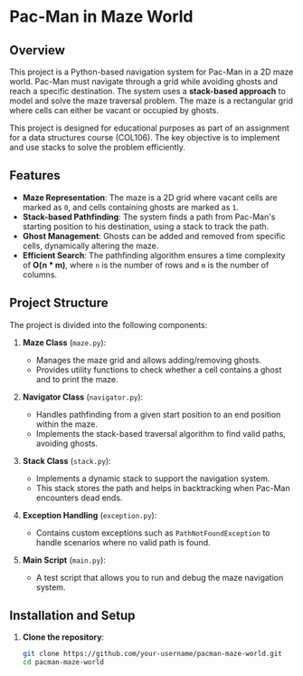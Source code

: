 # Pac-Man in Maze World

## Overview

This project is a Python-based navigation system for Pac-Man in a 2D maze world. Pac-Man must navigate through a grid while avoiding ghosts and reach a specific destination. The system uses a **stack-based approach** to model and solve the maze traversal problem. The maze is a rectangular grid where cells can either be vacant or occupied by ghosts.

This project is designed for educational purposes as part of an assignment for a data structures course (COL106). The key objective is to implement and use stacks to solve the problem efficiently.

## Features

- **Maze Representation**: The maze is a 2D grid where vacant cells are marked as `0`, and cells containing ghosts are marked as `1`.
- **Stack-based Pathfinding**: The system finds a path from Pac-Man's starting position to his destination, using a stack to track the path.
- **Ghost Management**: Ghosts can be added and removed from specific cells, dynamically altering the maze.
- **Efficient Search**: The pathfinding algorithm ensures a time complexity of **O(n * m)**, where `n` is the number of rows and `m` is the number of columns.

## Project Structure

The project is divided into the following components:

1. **Maze Class** (`maze.py`):
   - Manages the maze grid and allows adding/removing ghosts.
   - Provides utility functions to check whether a cell contains a ghost and to print the maze.

2. **Navigator Class** (`navigator.py`):
   - Handles pathfinding from a given start position to an end position within the maze.
   - Implements the stack-based traversal algorithm to find valid paths, avoiding ghosts.

3. **Stack Class** (`stack.py`):
   - Implements a dynamic stack to support the navigation system.
   - This stack stores the path and helps in backtracking when Pac-Man encounters dead ends.

4. **Exception Handling** (`exception.py`):
   - Contains custom exceptions such as `PathNotFoundException` to handle scenarios where no valid path is found.

5. **Main Script** (`main.py`):
   - A test script that allows you to run and debug the maze navigation system.

## Installation and Setup

1. **Clone the repository**:
   ```bash
   git clone https://github.com/your-username/pacman-maze-world.git
   cd pacman-maze-world
